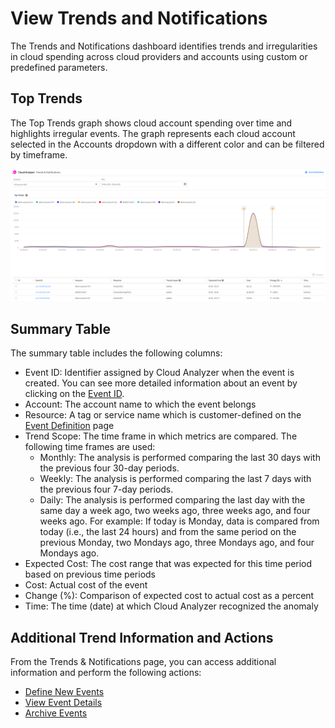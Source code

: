 # View Trends and Notifications

The Trends and Notifications dashboard identifies trends and irregularities in cloud spending across cloud providers and accounts using custom or predefined parameters.

## Top Trends

The Top Trends graph shows cloud account spending over time and highlights irregular events. The graph represents each cloud account selected in the Accounts dropdown with a different color and can be filtered by timeframe.

<img src="/cloud-analyzer/_media/tutorials-view-trends-01a.png" />

## Summary Table

The summary table includes the following columns:

- Event ID: Identifier assigned by Cloud Analyzer when the event is created. You can see more detailed information about an event by clicking on the [Event ID](cloud-analyzer/tutorials/view-trends-notifications/view-event-details).
- Account: The account name to which the event belongs
- Resource: A tag or service name which is customer-defined on the [Event Definition](cloud-analyzer/tutorials/view-trends-notifications/manage-event-definitions) page
- Trend Scope: The time frame in which metrics are compared. The following time frames are used:
  - Monthly: The analysis is performed comparing the last 30 days with the previous four 30-day periods.
  - Weekly: The analysis is performed comparing the last 7 days with the previous four 7-day periods.
  - Daily: The analysis is performed comparing the last day with the same day a week ago, two weeks ago, three weeks ago, and four weeks ago.
    For example: If today is Monday, data is compared from today (i.e., the last 24 hours) and from the same period on the previous Monday, two Mondays ago, three Mondays ago, and four Mondays ago.
- Expected Cost: The cost range that was expected for this time period based on previous time periods
- Cost: Actual cost of the event
- Change (%): Comparison of expected cost to actual cost as a percent
- Time: The time (date) at which Cloud Analyzer recognized the anomaly

## Additional Trend Information and Actions

From the Trends & Notifications page, you can access additional information and perform the following actions:

- [Define New Events](cloud-analyzer/tutorials/view-trends-notifications/manage-event-definitions)
- [View Event Details](cloud-analyzer/tutorials/view-trends-notifications/view-event-details)
- [Archive Events](cloud-analyzer/tutorials/view-trends-notifications/view-all-archive)
